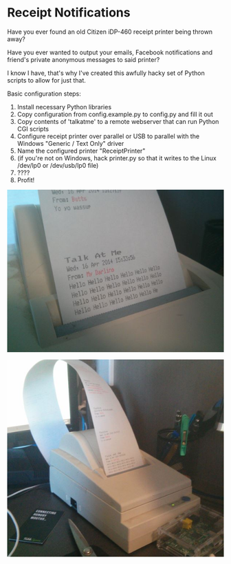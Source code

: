 Receipt Notifications
=========

Have you ever found an old Citizen iDP-460 receipt printer being thrown away?

Have you ever wanted to output your emails, Facebook notifications and friend's private anonymous messages to said printer?

I know I have, that's why I've created this awfully hacky set of Python scripts to allow for just that.

Basic configuration steps:
1. Install necessary Python libraries
2. Copy configuration from config.example.py to config.py and fill it out
3. Copy contents of 'talkatme' to a remote webserver that can run Python CGI scripts
4. Configure receipt printer over parallel or USB to parallel with the Windows "Generic / Text Only" driver 
5. Name the configured printer "ReceiptPrinter"
6. (if you're not on Windows, hack printer.py so that it writes to the Linux /dev/lp0 or /dev/usb/lp0 file)
7. ????
8. Profit!

![Message output](https://github.com/atyndall/receipt-notifications/raw/master/talkatme/talk1.jpg)

![The printer in its natural environment](https://github.com/atyndall/receipt-notifications/raw/master/talkatme/talk2.jpg)